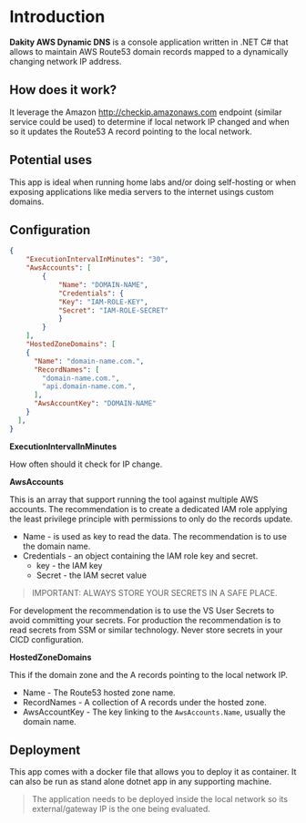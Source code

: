 # Introduction

**Dakity AWS Dynamic DNS** is a console application written in .NET C# that allows to maintain AWS Route53 domain records mapped to a dynamically changing network IP address.

## How does it work?

It leverage the Amazon <http://checkip.amazonaws.com> endpoint (similar service could be used) to determine if local network IP changed and when so it updates the Route53 A record pointing to the local network.

## Potential uses

This app is ideal when running home labs and/or doing self-hosting or when exposing applications like media servers to the internet usings custom domains.

## Configuration

```json
{
    "ExecutionIntervalInMinutes": "30", 
    "AwsAccounts": [
        {
            "Name": "DOMAIN-NAME",
            "Credentials": {
            "Key": "IAM-ROLE-KEY",
            "Secret": "IAM-ROLE-SECRET"
            }
        }
    ],
    "HostedZoneDomains": [
    {
      "Name": "domain-name.com.",
      "RecordNames": [
        "domain-name.com.",
        "api.domain-name.com.",
      ],
      "AwsAccountKey": "DOMAIN-NAME"
    }
  ],
}
```

**ExecutionIntervalInMinutes**

How often should it check for IP change.

**AwsAccounts**

This is an array that support running the tool against multiple AWS accounts. The recommendation is to create a dedicated IAM role applying the least privilege principle with permissions to only do the records update.

- Name - is used as key to read the data. The recommendation is to use the domain name.
- Credentials - an object containing the IAM role key and secret.
  - key - the IAM key
  - Secret - the IAM secret value

> IMPORTANT: ALWAYS STORE YOUR SECRETS IN A SAFE PLACE.

For development the recommendation is to use the VS User Secrets to avoid committing your secrets.
For production the recommendation is to read secrets from SSM or similar technology. Never store secrets in your CICD configuration.

**HostedZoneDomains**

This if the domain zone and the A records pointing to the local network IP.

- Name - The Route53 hosted zone name.
- RecordNames - A collection of A records under the hosted zone.
- AwsAccountKey - The key linking to the `AwsAccounts.Name`, usually the domain name.

## Deployment

This app comes with a docker file that allows you to deploy it as container. It can also be run as stand alone dotnet app in any supporting machine.

> The application needs to be deployed inside the local network so its external/gateway IP is the one being evaluated.

